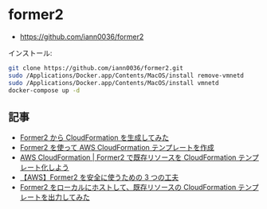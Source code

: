 # former2

- https://github.com/iann0036/former2

インストール:

```bash
git clone https://github.com/iann0036/former2.git
sudo /Applications/Docker.app/Contents/MacOS/install remove-vmnetd
sudo /Applications/Docker.app/Contents/MacOS/install vmnetd
docker-compose up -d
```

## 記事

- [Former2 から CloudFormation を生成してみた](https://qiita.com/y_inoue15/items/26c245c9e9fdf42c75a4)
- [Former2 を使って AWS CloudFormation テンプレートを作成](https://www.softbank.jp/biz/blog/cloud-technology/articles/202212/former2/)
- [AWS CloudFormation | Former2 で既存リソースを CloudFormation テンプレート化しよう](https://aws.taf-jp.com/blog/90054)
- [【AWS】Former2 を安全に使うための 3 つの工夫](https://vbuiv.hatenablog.com/entry/2022/03/09/081950)
- [Former2 をローカルにホストして、既存リソースの CloudFormation テンプレートを出力してみた](https://dev.classmethod.jp/articles/former2-locally-and-cloudformation-existing-resources/)

